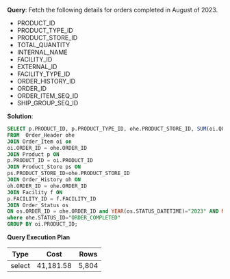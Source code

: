**Query**: Fetch the following details for orders completed in August of 2023.
- PRODUCT_ID
- PRODUCT_TYPE_ID
- PRODUCT_STORE_ID 
- TOTAL_QUANTITY
- INTERNAL_NAME 
- FACILITY_ID
- EXTERNAL_ID 
- FACILITY_TYPE_ID 
- ORDER_HISTORY_ID 
- ORDER_ID
- ORDER_ITEM_SEQ_ID
- SHIP_GROUP_SEQ_ID

**Solution**:
```sql
SELECT p.PRODUCT_ID, p.PRODUCT_TYPE_ID, ohe.PRODUCT_STORE_ID, SUM(oi.QUANTITY) Total_Quantity, p.INTERNAL_NAME, p.FACILITY_ID, ohe.EXTERNAL_ID, f.FACILITY_TYPE_ID, oh.ORDER_HISTORY_ID, oh.ORDER_ID, oh.ORDER_ITEM_SEQ_ID, oh.SHIP_GROUP_SEQ_ID 
FROM  Order_Header ohe
JOIN Order_Item oi on
oi.ORDER_ID = ohe.ORDER_ID 
JOIN Product p ON 
p.PRODUCT_ID = oi.PRODUCT_ID 
JOIN Product_Store ps ON 
ps.PRODUCT_STORE_ID=ohe.PRODUCT_STORE_ID
JOIN Order_History oh ON 
oh.ORDER_ID = ohe.ORDER_ID
JOIN Facility f ON 
p.FACILITY_ID = f.FACILITY_ID
JOIN Order_Status os 
ON os.ORDER_ID = ohe.ORDER_ID and YEAR(os.STATUS_DATETIME)="2023" AND MONTH(os.STATUS_DATETIME)="8" 
where ohe.STATUS_ID="ORDER_COMPLETED" 
GROUP BY oi.PRODUCT_ID;
```
**Query Execution Plan**

| Type   | Cost | Rows  |
|--------|--|-------|
| select | 41,181.58 | 5,804 |

